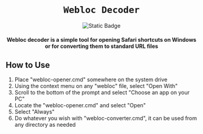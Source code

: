 <div align="center">
    
# `Webloc Decoder`
![Static Badge](https://img.shields.io/badge/v1.0.0-LATEST_RELEASE-brightgreen)
#### Webloc decoder is a simple tool for opening Safari shortcuts on Windows or for converting them to standard URL files
</div>

## How to Use

1. Place "webloc-opener.cmd" somewhere on the system drive
2. Using the context menu on any "webloc" file, select "Open With"
3. Scroll to the bottom of the prompt and select "Choose an app on your PC"
4. Locate the "webloc-opener.cmd" and select "Open"
5. Select "Always"
6. Do whatever you wish with "webloc-converter.cmd", it can be used from any directory as needed

